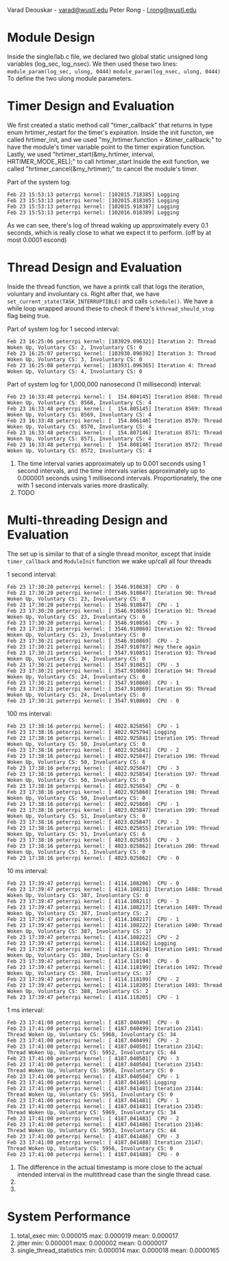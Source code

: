 Varad Deouskar - varad@wustl.edu
Peter Rong - l.rong@wustl.edu

# Module Design

Inside the single/lab.c file, we declared two global static unsigned long variables (log_sec, log_nsec). 
We then used these two lines: 
```module_param(log_sec, ulong, 0444)```
```module_param(log_nsec, ulong, 0444)```
To define the two ulong module parameters.

# Timer Design and Evaluation

We first created a static method call "timer_callback" that returns in type enum hrtimer_restart for the timer's expiration. 
Inside the init functon, we called hrtimer_init, and we used "my_hrtimer.function = &timer_callback;" to have the module's timer variable point to the timer expiration function. Lastly, we used "hrtimer_start(&my_hrtimer, interval, HRTIMER_MODE_REL);" to call hrtimer_start
Inside the exit function, we called "hrtimer_cancel(&my_hrtimer);" to cancel the module's timer.

Part of the system log: 
```
Feb 23 15:53:13 peterrpi kernel: [102015.718385] Logging
Feb 23 15:53:13 peterrpi kernel: [102015.818385] Logging
Feb 23 15:53:13 peterrpi kernel: [102015.918387] Logging
Feb 23 15:53:13 peterrpi kernel: [102016.018389] Logging
```
As we can see, there's log of thread waking up approximately every 0.1 seconds, which is really close to what we expect it to perform. (off by at most 0.0001 escond)

# Thread Design and Evaluation

Inside the thread function, we have a printk call that logs the iteration, voluntary and involuntary cs. Right after that, we have ```set_current_state(TASK_INTERRUPTIBLE)``` and calls ```schedule()```. We have a while loop wrapped around these to check if there's ```kthread_should_stop``` flag being true.

Part of system log for 1 second interval:
```
Feb 23 16:25:06 peterrpi kernel: [103929.096321] Iteration 2: Thread Woken Up, Voluntary CS: 2, Involuntary CS: 0
Feb 23 16:25:07 peterrpi kernel: [103930.096392] Iteration 3: Thread Woken Up, Voluntary CS: 3, Involuntary CS: 0
Feb 23 16:25:08 peterrpi kernel: [103931.096365] Iteration 4: Thread Woken Up, Voluntary CS: 4, Involuntary CS: 0
```

Part of system log for 1,000,000 nanosecond (1 millisecond) interval:
```
Feb 23 16:33:48 peterrpi kernel: [  154.804145] Iteration 8568: Thread Woken Up, Voluntary CS: 8568, Involuntary CS: 4
Feb 23 16:33:48 peterrpi kernel: [  154.805145] Iteration 8569: Thread Woken Up, Voluntary CS: 8569, Involuntary CS: 4
Feb 23 16:33:48 peterrpi kernel: [  154.806146] Iteration 8570: Thread Woken Up, Voluntary CS: 8570, Involuntary CS: 4
Feb 23 16:33:48 peterrpi kernel: [  154.807146] Iteration 8571: Thread Woken Up, Voluntary CS: 8571, Involuntary CS: 4
Feb 23 16:33:48 peterrpi kernel: [  154.808146] Iteration 8572: Thread Woken Up, Voluntary CS: 8572, Involuntary CS: 4
```

1) The time interval varies approximately up to 0.001 seconds using 1 second intervals, and the time intervals varies approximately up to 0.000001 seconds using 1 millisecond intervals. Proportionately, the one with 1 second intervals varies more drastically. 
2) TODO

# Multi-threading Design and Evaluation

The set up is similar to that of a single thread monitor, except that inside ```timer_callback``` and ```ModuleInit``` function we wake up/call all four threads

1 second interval:
```
Feb 23 17:30:20 peterrpi kernel: [ 3546.910838]  CPU - 0
Feb 23 17:30:20 peterrpi kernel: [ 3546.910847] Iteration 90: Thread Woken Up, Voluntary CS: 23, Involuntary CS: 0
Feb 23 17:30:20 peterrpi kernel: [ 3546.910847]  CPU - 1
Feb 23 17:30:20 peterrpi kernel: [ 3546.910856] Iteration 91: Thread Woken Up, Voluntary CS: 23, Involuntary CS: 0
Feb 23 17:30:20 peterrpi kernel: [ 3546.910856]  CPU - 3
Feb 23 17:30:21 peterrpi kernel: [ 3546.910869] Iteration 92: Thread Woken Up, Voluntary CS: 23, Involuntary CS: 0
Feb 23 17:30:21 peterrpi kernel: [ 3546.910869]  CPU - 2
Feb 23 17:30:21 peterrpi kernel: [ 3547.910787] Hey there again
Feb 23 17:30:21 peterrpi kernel: [ 3547.910851] Iteration 93: Thread Woken Up, Voluntary CS: 24, Involuntary CS: 0
Feb 23 17:30:21 peterrpi kernel: [ 3547.910851]  CPU - 3
Feb 23 17:30:21 peterrpi kernel: [ 3547.910860] Iteration 94: Thread Woken Up, Voluntary CS: 24, Involuntary CS: 0
Feb 23 17:30:21 peterrpi kernel: [ 3547.910860]  CPU - 1
Feb 23 17:30:21 peterrpi kernel: [ 3547.910869] Iteration 95: Thread Woken Up, Voluntary CS: 24, Involuntary CS: 0
Feb 23 17:30:21 peterrpi kernel: [ 3547.910869]  CPU - 0
```

100 ms interval: 
```
Feb 23 17:38:16 peterrpi kernel: [ 4022.825856]  CPU - 1
Feb 23 17:38:16 peterrpi kernel: [ 4022.925794] Logging
Feb 23 17:38:16 peterrpi kernel: [ 4022.925841] Iteration 195: Thread Woken Up, Voluntary CS: 50, Involuntary CS: 0
Feb 23 17:38:16 peterrpi kernel: [ 4022.925841]  CPU - 2
Feb 23 17:38:16 peterrpi kernel: [ 4022.925847] Iteration 196: Thread Woken Up, Voluntary CS: 50, Involuntary CS: 6
Feb 23 17:38:16 peterrpi kernel: [ 4022.925847]  CPU - 3
Feb 23 17:38:16 peterrpi kernel: [ 4022.925854] Iteration 197: Thread Woken Up, Voluntary CS: 50, Involuntary CS: 0
Feb 23 17:38:16 peterrpi kernel: [ 4022.925854]  CPU - 0
Feb 23 17:38:16 peterrpi kernel: [ 4022.925860] Iteration 198: Thread Woken Up, Voluntary CS: 50, Involuntary CS: 0
Feb 23 17:38:16 peterrpi kernel: [ 4022.925860]  CPU - 1
Feb 23 17:38:16 peterrpi kernel: [ 4023.025847] Iteration 199: Thread Woken Up, Voluntary CS: 51, Involuntary CS: 0
Feb 23 17:38:16 peterrpi kernel: [ 4023.025847]  CPU - 2
Feb 23 17:38:16 peterrpi kernel: [ 4023.025855] Iteration 199: Thread Woken Up, Voluntary CS: 51, Involuntary CS: 6
Feb 23 17:38:16 peterrpi kernel: [ 4023.025855]  CPU - 3
Feb 23 17:38:16 peterrpi kernel: [ 4023.025862] Iteration 200: Thread Woken Up, Voluntary CS: 51, Involuntary CS: 0
Feb 23 17:38:16 peterrpi kernel: [ 4023.025862]  CPU - 0
```

10 ms interval:
```
Feb 23 17:39:47 peterrpi kernel: [ 4114.108206]  CPU - 0
Feb 23 17:39:47 peterrpi kernel: [ 4114.108211] Iteration 1488: Thread Woken Up, Voluntary CS: 387, Involuntary CS: 0
Feb 23 17:39:47 peterrpi kernel: [ 4114.108211]  CPU - 3
Feb 23 17:39:47 peterrpi kernel: [ 4114.108217] Iteration 1489: Thread Woken Up, Voluntary CS: 387, Involuntary CS: 2
Feb 23 17:39:47 peterrpi kernel: [ 4114.108217]  CPU - 1
Feb 23 17:39:47 peterrpi kernel: [ 4114.108222] Iteration 1490: Thread Woken Up, Voluntary CS: 387, Involuntary CS: 17
Feb 23 17:39:47 peterrpi kernel: [ 4114.108222]  CPU - 2
Feb 23 17:39:47 peterrpi kernel: [ 4114.118162] Logging
Feb 23 17:39:47 peterrpi kernel: [ 4114.118194] Iteration 1491: Thread Woken Up, Voluntary CS: 388, Involuntary CS: 0
Feb 23 17:39:47 peterrpi kernel: [ 4114.118194]  CPU - 0
Feb 23 17:39:47 peterrpi kernel: [ 4114.118199] Iteration 1492: Thread Woken Up, Voluntary CS: 388, Involuntary CS: 17
Feb 23 17:39:47 peterrpi kernel: [ 4114.118199]  CPU - 2
Feb 23 17:39:47 peterrpi kernel: [ 4114.118205] Iteration 1493: Thread Woken Up, Voluntary CS: 388, Involuntary CS: 2
Feb 23 17:39:47 peterrpi kernel: [ 4114.118205]  CPU - 1
```

1 ms interval:
```
Feb 23 17:41:00 peterrpi kernel: [ 4187.040498]  CPU - 0
Feb 23 17:41:00 peterrpi kernel: [ 4187.040499] Iteration 23141: Thread Woken Up, Voluntary CS: 5968, Involuntary CS: 34
Feb 23 17:41:00 peterrpi kernel: [ 4187.040499]  CPU - 2
Feb 23 17:41:00 peterrpi kernel: [ 4187.040501] Iteration 23142: Thread Woken Up, Voluntary CS: 5952, Involuntary CS: 44
Feb 23 17:41:00 peterrpi kernel: [ 4187.040501]  CPU - 3
Feb 23 17:41:00 peterrpi kernel: [ 4187.040504] Iteration 23143: Thread Woken Up, Voluntary CS: 5950, Involuntary CS: 0
Feb 23 17:41:00 peterrpi kernel: [ 4187.040504]  CPU - 1
Feb 23 17:41:00 peterrpi kernel: [ 4187.041465] Logging
Feb 23 17:41:00 peterrpi kernel: [ 4187.041481] Iteration 23144: Thread Woken Up, Voluntary CS: 5951, Involuntary CS: 0
Feb 23 17:41:00 peterrpi kernel: [ 4187.041481]  CPU - 1
Feb 23 17:41:00 peterrpi kernel: [ 4187.041483] Iteration 23145: Thread Woken Up, Voluntary CS: 5969, Involuntary CS: 34
Feb 23 17:41:00 peterrpi kernel: [ 4187.041483]  CPU - 2
Feb 23 17:41:00 peterrpi kernel: [ 4187.041486] Iteration 23146: Thread Woken Up, Voluntary CS: 5953, Involuntary CS: 44
Feb 23 17:41:00 peterrpi kernel: [ 4187.041486]  CPU - 3
Feb 23 17:41:00 peterrpi kernel: [ 4187.041488] Iteration 23147: Thread Woken Up, Voluntary CS: 5956, Involuntary CS: 0
Feb 23 17:41:00 peterrpi kernel: [ 4187.041488]  CPU - 0
```

1) The difference in the actual timestamp is more close to the actual intended interval in the multithread case than the single thread case.
2) 
3) 


# System Performance

1) total_exec min: 0.000015 max: 0.000019 mean: 0.000017
2) jitter min: 0.000001 max: 0.000002 mean: 0.0000017
3) single_thread_statistics min: 0.000014 max: 0.000018 mean: 0.0000165 
